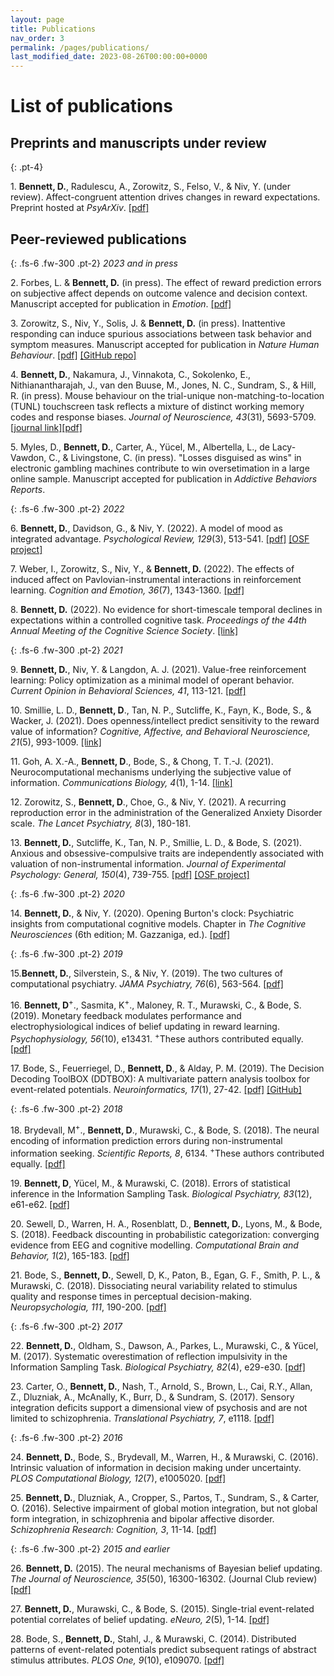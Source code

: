 ```yaml
---
layout: page
title: Publications
nav_order: 3
permalink: /pages/publications/
last_modified_date: 2023-08-26T00:00:00+0000
---
```


# List of publications

## Preprints and manuscripts under review

{: .pt-4}

1\. **Bennett, D.**, Radulescu, A., Zorowitz, S., Felso, V., & Niv, Y. (under review). Affect-congruent attention drives changes in reward expectations. Preprint hosted at _PsyArXiv_. [[pdf]](https://psyarxiv.com/vu2cw)

## Peer-reviewed publications

{: .fs-6 .fw-300 .pt-2}
_2023 and in press_

2\. Forbes, L. & **Bennett, D.** (in press). The effect of reward prediction errors on subjective affect depends on outcome valence and decision context. Manuscript accepted for publication in _Emotion_. [[pdf]](https://psyarxiv.com/v86bx)

3\. Zorowitz, S., Niv, Y., Solis, J. & **Bennett, D.** (in press). Inattentive responding can induce spurious associations between task behavior and symptom measures. Manuscript accepted for publication in _Nature Human Behaviour_. [[pdf]](https://psyarxiv.com/rynhk/) [[GitHub repo]](https://github.com/nivlab/sciops)

4\. **Bennett, D.**, Nakamura, J., Vinnakota, C., Sokolenko, E., Nithianantharajah, J., van den Buuse, M., Jones, N. C., Sundram, S., & Hill, R. (in press). Mouse behaviour on the trial-unique non-matching-to-location (TUNL) touchscreen task reflects a mixture of distinct working memory codes and response biases. _Journal of Neuroscience, 43_(31), 5693-5709. [[journal link]](https://www.jneurosci.org/content/43/31/5693.abstract)[[pdf]](https://www.biorxiv.org/content/10.1101/2022.10.30.514444v1.full.pdf)

5\. Myles, D., **Bennett, D.**, Carter, A., Yücel, M., Albertella, L., de Lacy-Vawdon, C., & Livingstone, C. (in press). "Losses disguised as wins" in electronic gambling machines contribute to win oversetimation in a large online sample. Manuscript accepted for publication in _Addictive Behaviors Reports_.

{: .fs-6 .fw-300 .pt-2}
_2022_

6\. **Bennett, D.**, Davidson, G., & Niv, Y. (2022). A model of mood as integrated advantage. _Psychological Review, 129_(3), 513-541. [[pdf]](https://psyarxiv.com/dzsme/) [[OSF project]](https://osf.io/zm57r/)

7\. Weber, I., Zorowitz, S., Niv, Y., & **Bennett, D.** (2022). The effects of induced affect on Pavlovian-instrumental interactions in reinforcement learning. _Cognition and Emotion, 36_(7), 1343-1360. [[pdf]](https://psyarxiv.com/7fp8b/)

8\. **Bennett, D.** (2022). No evidence for short-timescale temporal declines in expectations within a controlled cognitive task. _Proceedings of the 44th Annual Meeting of the Cognitive Science Society_. [[link]](https://escholarship.org/uc/item/4p27t4cw)

{: .fs-6 .fw-300 .pt-2}
_2021_

9\. **Bennett, D.**, Niv, Y. & Langdon, A. J. (2021). Value-free reinforcement learning: Policy optimization as a minimal model of operant behavior. _Current Opinion in Behavioral Sciences, 41_, 113-121. [[pdf]](https://psyarxiv.com/ew58m/)

10\. Smillie, L. D., **Bennett, D**., Tan, N. P., Sutcliffe, K., Fayn, K., Bode, S., & Wacker, J. (2021). Does openness/intellect predict sensitivity to the reward value of information? _Cognitive, Affective, and Behavioral Neuroscience, 21_(5), 993-1009. [[link]](https://link.springer.com/article/10.3758/s13415-021-00900-1)

11\. Goh, A. X.-A., **Bennett, D**., Bode, S., & Chong, T. T.-J. (2021). Neurocomputational mechanisms underlying the subjective value of information. _Communications Biology, 4_(1), 1-14. [[link]](https://www.nature.com/articles/s42003-021-02850-3)

12\. Zorowitz, S., **Bennett, D**., Choe, G., & Niv, Y. (2021). A recurring reproduction error in the administration of the Generalized Anxiety Disorder scale. _The Lancet Psychiatry, 8_(3), 180-181.

13\. **Bennett, D.**, Sutcliffe, K., Tan, N. P., Smillie, L. D., & Bode, S. (2021). Anxious and obsessive-compulsive traits are independently associated with valuation of non-instrumental information. _Journal of Experimental Psychology: General, 150_(4), 739-755. [[pdf]](https://www.biorxiv.org/content/biorxiv/early/2020/05/04/768168.full.pdf) [[OSF project]](https://osf.io/eg74d/)

{: .fs-6 .fw-300 .pt-2}
_2020_

14\. **Bennett, D.**, & Niv, Y. (2020). Opening Burton's clock: Psychiatric insights from computational cognitive models. Chapter in *The Cognitive Neurosciences* (6th edition; M. Gazzaniga, ed.). [[pdf]](https://psyarxiv.com/y2vzu/)

{: .fs-6 .fw-300 .pt-2}
_2019_

15\.**Bennett, D.**, Silverstein, S., & Niv, Y. (2019). The two cultures of computational psychiatry. _JAMA Psychiatry, 76_(6), 563-564. [[pdf]](/assets/pdf/2019_jamapsychiatry.pdf)

16\. **Bennett, D**<sup>+</sup>., Sasmita, K<sup>+</sup>., Maloney, R. T., Murawski, C., & Bode, S. (2019). Monetary feedback modulates performance and electrophysiological indices of belief updating in reward learning. _Psychophysiology, 56_(10), e13431. <sup>+</sup>These authors contributed equally. [[pdf]](/assets/pdf/2019_psychophysiology.pdf)

17\. Bode, S., Feuerriegel, D., **Bennett, D**., & Alday, P. M. (2019). The Decision Decoding ToolBOX (DDTBOX): A multivariate pattern analysis toolbox for event-related potentials. _Neuroinformatics, 17_(1), 27-42. [[pdf]](/assets/pdf/2019_neuroinformatics.pdf) [[GitHub]](https://github.com/DDTBOX/DDTBOX)

{: .fs-6 .fw-300 .pt-2}
_2018_

18\. Brydevall, M<sup>+</sup>., **Bennett, D**., Murawski, C., & Bode, S. (2018). The neural encoding of information prediction errors during non-instrumental information seeking. _Scientific Reports, 8_, 6134. <sup>+</sup>These authors contributed equally. [[pdf]](https://www.nature.com/articles/s41598-018-24566-x.pdf)

19\. **Bennett, D**, Yücel, M., & Murawski, C. (2018). Errors of statistical inference in the Information Sampling Task. _Biological Psychiatry, 83_(12), e61-e62. [[pdf]](/assets/pdf/2018_jamapsychiatry_reply.pdf)

20\. Sewell, D., Warren, H. A., Rosenblatt, D., **Bennett, D.**, Lyons, M., & Bode, S. (2018). Feedback discounting in probabilistic categorization: converging evidence from EEG and cognitive modelling. _Computational Brain and Behavior, 1_(2), 165-183. [[pdf]](/assets/pdf/2018_cbb.pdf)

21\. Bode, S., **Bennett, D.**, Sewell, D, K., Paton, B., Egan, G. F., Smith, P. L., & Murawski, C. (2018). Dissociating neural variability related to stimulus quality and response times in perceptual decision-making. _Neuropsychologia, 111_, 190-200. [[pdf]](/assets/pdf/2018_neuropsychologia.pdf)

{: .fs-6 .fw-300 .pt-2}
_2017_

22\. **Bennett, D.**, Oldham, S., Dawson, A., Parkes, L., Murawski, C., & Yücel, M. (2017). Systematic overestimation of reflection impulsivity in the Information Sampling Task. _Biological Psychiatry, 82_(4), e29-e30. [[pdf]](/assets/pdf/2017_jamapsychiatry.pdf)

23\. Carter, O., **Bennett, D.**, Nash, T., Arnold, S., Brown, L., Cai, R.Y., Allan, Z., Dluzniak, A., McAnally, K., Burr, D., & Sundram, S. (2017). Sensory integration deficits support a dimensional view of psychosis and are not limited to schizophrenia. _Translational Psychiatry, 7_, e1118. [[pdf]](/assets/pdf/2017_translationalpsychiatry.pdf)

{: .fs-6 .fw-300 .pt-2}
_2016_

24\. **Bennett, D.**, Bode, S., Brydevall, M., Warren, H., & Murawski, C. (2016). Intrinsic valuation of information in decision making under uncertainty. _PLOS Computational Biology, 12_(7), e1005020. [[pdf]](/assets/pdf/2016_ploscb.pdf)

25\. **Bennett, D.**, Dluzniak, A., Cropper, S., Partos, T., Sundram, S., & Carter, O. (2016). Selective impairment of global motion integration, but not global form integration, in schizophrenia and bipolar affective disorder. _Schizophrenia Research: Cognition, 3_, 11-14. [[pdf]](/assets/pdf/2016_szrescog.pdf)

{: .fs-6 .fw-300 .pt-2}
_2015 and earlier_

26\. **Bennett, D.** (2015). The neural mechanisms of Bayesian belief updating. _The Journal of Neuroscience, 35_(50), 16300-16302. (Journal Club review) [[pdf]](/assets/pdf/2015_jneuro.pdf)

27\. **Bennett, D.**, Murawski, C., & Bode, S. (2015). Single-trial event-related potential correlates of belief updating. _eNeuro, 2_(5), 1-14. [[pdf]](/assets/pdf/2015_eneuro.pdf)

28\. Bode, S., **Bennett, D.**, Stahl, J., & Murawski, C. (2014). Distributed patterns of event-related potentials predict subsequent ratings of abstract stimulus attributes. _PLOS One, 9_(10), e109070. [[pdf]](/assets/pdf/2014_plosone.pdf)
